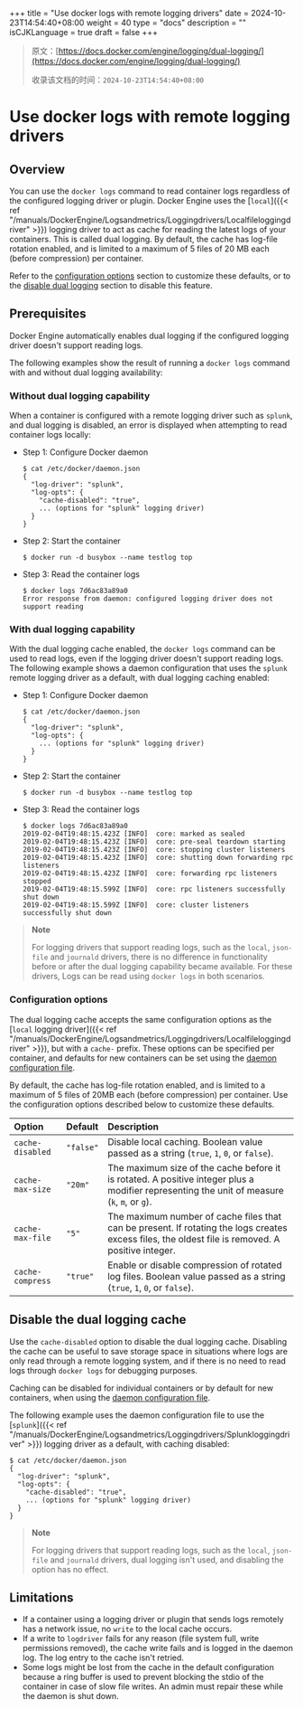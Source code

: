 +++
title = "Use docker logs with remote logging drivers"
date = 2024-10-23T14:54:40+08:00
weight = 40
type = "docs"
description = ""
isCJKLanguage = true
draft = false
+++

> 原文：[https://docs.docker.com/engine/logging/dual-logging/](https://docs.docker.com/engine/logging/dual-logging/)
>
> 收录该文档的时间：`2024-10-23T14:54:40+08:00`

# Use docker logs with remote logging drivers

## Overview

You can use the `docker logs` command to read container logs regardless of the configured logging driver or plugin. Docker Engine uses the [`local`]({{< ref "/manuals/DockerEngine/Logsandmetrics/Loggingdrivers/Localfileloggingdriver" >}}) logging driver to act as cache for reading the latest logs of your containers. This is called dual logging. By default, the cache has log-file rotation enabled, and is limited to a maximum of 5 files of 20 MB each (before compression) per container.

Refer to the [configuration options](https://docs.docker.com/engine/logging/dual-logging/#configuration-options) section to customize these defaults, or to the [disable dual logging](https://docs.docker.com/engine/logging/dual-logging/#disable-the-dual-logging-cache) section to disable this feature.

## Prerequisites

Docker Engine automatically enables dual logging if the configured logging driver doesn't support reading logs.

The following examples show the result of running a `docker logs` command with and without dual logging availability:

### Without dual logging capability

When a container is configured with a remote logging driver such as `splunk`, and dual logging is disabled, an error is displayed when attempting to read container logs locally:

- Step 1: Configure Docker daemon

  

  ```console
  $ cat /etc/docker/daemon.json
  {
    "log-driver": "splunk",
    "log-opts": {
      "cache-disabled": "true",
      ... (options for "splunk" logging driver)
    }
  }
  ```

- Step 2: Start the container

  

  ```console
  $ docker run -d busybox --name testlog top
  ```

- Step 3: Read the container logs

  

  ```console
  $ docker logs 7d6ac83a89a0
  Error response from daemon: configured logging driver does not support reading
  ```

### With dual logging capability

With the dual logging cache enabled, the `docker logs` command can be used to read logs, even if the logging driver doesn't support reading logs. The following example shows a daemon configuration that uses the `splunk` remote logging driver as a default, with dual logging caching enabled:

- Step 1: Configure Docker daemon

  

  ```console
  $ cat /etc/docker/daemon.json
  {
    "log-driver": "splunk",
    "log-opts": {
      ... (options for "splunk" logging driver)
    }
  }
  ```

- Step 2: Start the container

  

  ```console
  $ docker run -d busybox --name testlog top
  ```

- Step 3: Read the container logs

  

  ```console
  $ docker logs 7d6ac83a89a0
  2019-02-04T19:48:15.423Z [INFO]  core: marked as sealed
  2019-02-04T19:48:15.423Z [INFO]  core: pre-seal teardown starting
  2019-02-04T19:48:15.423Z [INFO]  core: stopping cluster listeners
  2019-02-04T19:48:15.423Z [INFO]  core: shutting down forwarding rpc listeners
  2019-02-04T19:48:15.423Z [INFO]  core: forwarding rpc listeners stopped
  2019-02-04T19:48:15.599Z [INFO]  core: rpc listeners successfully shut down
  2019-02-04T19:48:15.599Z [INFO]  core: cluster listeners successfully shut down
  ```

> **Note**
>
> 
>
> For logging drivers that support reading logs, such as the `local`, `json-file` and `journald` drivers, there is no difference in functionality before or after the dual logging capability became available. For these drivers, Logs can be read using `docker logs` in both scenarios.

### Configuration options

The dual logging cache accepts the same configuration options as the [`local` logging driver]({{< ref "/manuals/DockerEngine/Logsandmetrics/Loggingdrivers/Localfileloggingdriver" >}}), but with a `cache-` prefix. These options can be specified per container, and defaults for new containers can be set using the [daemon configuration file](https://docs.docker.com/reference/cli/dockerd/#daemon-configuration-file).

By default, the cache has log-file rotation enabled, and is limited to a maximum of 5 files of 20MB each (before compression) per container. Use the configuration options described below to customize these defaults.

| Option           | Default   | Description                                                  |
| :--------------- | :-------- | :----------------------------------------------------------- |
| `cache-disabled` | `"false"` | Disable local caching. Boolean value passed as a string (`true`, `1`, `0`, or `false`). |
| `cache-max-size` | `"20m"`   | The maximum size of the cache before it is rotated. A positive integer plus a modifier representing the unit of measure (`k`, `m`, or `g`). |
| `cache-max-file` | `"5"`     | The maximum number of cache files that can be present. If rotating the logs creates excess files, the oldest file is removed. A positive integer. |
| `cache-compress` | `"true"`  | Enable or disable compression of rotated log files. Boolean value passed as a string (`true`, `1`, `0`, or `false`). |

## Disable the dual logging cache

Use the `cache-disabled` option to disable the dual logging cache. Disabling the cache can be useful to save storage space in situations where logs are only read through a remote logging system, and if there is no need to read logs through `docker logs` for debugging purposes.

Caching can be disabled for individual containers or by default for new containers, when using the [daemon configuration file](https://docs.docker.com/reference/cli/dockerd/#daemon-configuration-file).

The following example uses the daemon configuration file to use the [`splunk`]({{< ref "/manuals/DockerEngine/Logsandmetrics/Loggingdrivers/Splunkloggingdriver" >}}) logging driver as a default, with caching disabled:



```console
$ cat /etc/docker/daemon.json
{
  "log-driver": "splunk",
  "log-opts": {
    "cache-disabled": "true",
    ... (options for "splunk" logging driver)
  }
}
```

> **Note**
>
> 
>
> For logging drivers that support reading logs, such as the `local`, `json-file` and `journald` drivers, dual logging isn't used, and disabling the option has no effect.

## Limitations

- If a container using a logging driver or plugin that sends logs remotely has a network issue, no `write` to the local cache occurs.
- If a write to `logdriver` fails for any reason (file system full, write permissions removed), the cache write fails and is logged in the daemon log. The log entry to the cache isn't retried.
- Some logs might be lost from the cache in the default configuration because a ring buffer is used to prevent blocking the stdio of the container in case of slow file writes. An admin must repair these while the daemon is shut down.
